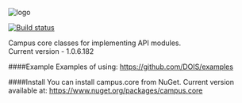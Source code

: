 ![logo](http://habrastorage.org/storage3/bb1/b4a/c3c/bb1b4ac3c1a11f43e5fbbea645057571.png)

[![Build status](https://ci.appveyor.com/api/projects/status?id=qje3l34uid1fggxm)](https://ci.appveyor.com/project/dois-campus-core)

Campus core classes for implementing API modules.<br />
Current version - 1.0.6.182


####Example 
Examples of using: https://github.com/DOIS/examples


####Install
You can install campus.core from NuGet.
Current version available at: https://www.nuget.org/packages/campus.core
